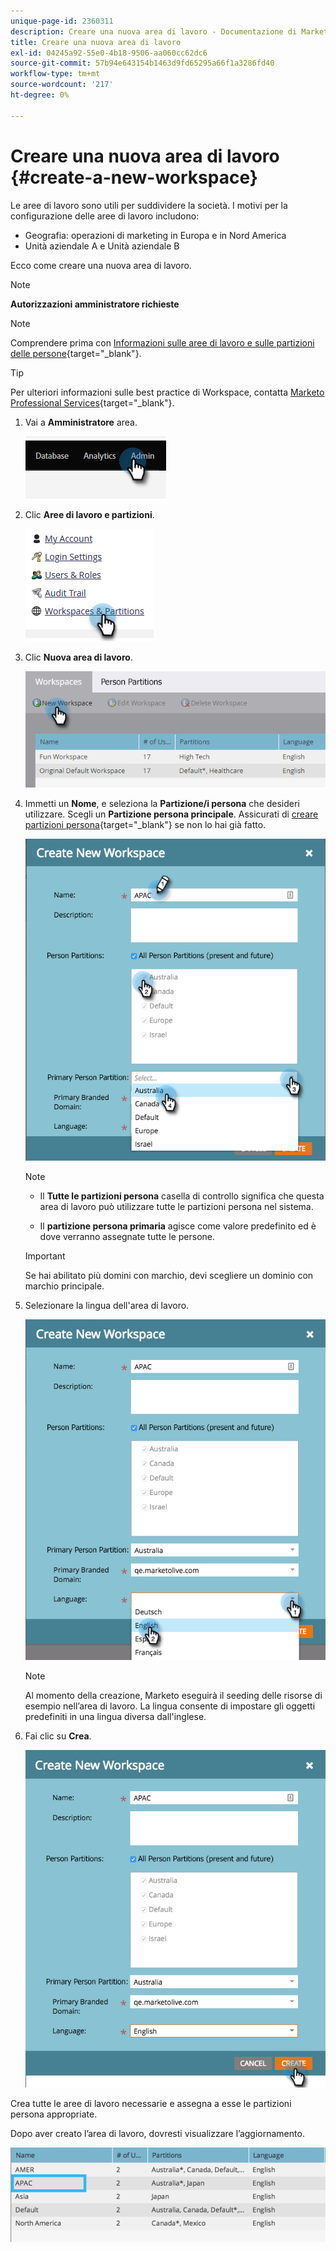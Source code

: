 ```yaml
---
unique-page-id: 2360311
description: Creare una nuova area di lavoro - Documentazione di Marketo - Documentazione del prodotto
title: Creare una nuova area di lavoro
exl-id: 04245a92-55e0-4b18-9506-aa060cc62dc6
source-git-commit: 57b94e643154b1463d9fd65295a66f1a3286fd40
workflow-type: tm+mt
source-wordcount: '217'
ht-degree: 0%

---
```


# Creare una nuova area di lavoro {#create-a-new-workspace}

Le aree di lavoro sono utili per suddividere la società. I motivi per la configurazione delle aree di lavoro includono:

* Geografia: operazioni di marketing in Europa e in Nord America
* Unità aziendale A e Unità aziendale B

Ecco come creare una nuova area di lavoro.

>[!NOTE]
>
>**Autorizzazioni amministratore richieste**

>[!NOTE]
>
>Comprendere prima con [Informazioni sulle aree di lavoro e sulle partizioni delle persone](/help/marketo/product-docs/administration/workspaces-and-person-partitions/understanding-workspaces-and-person-partitions.md){target="_blank"}.

>[!TIP]
>
>Per ulteriori informazioni sulle best practice di Workspace, contatta [Marketo Professional Services](https://business.adobe.com/products/marketo/services-support.html){target="_blank"}.

1. Vai a **Amministratore** area.

   ![](assets/create-a-new-workspace-1.png)

1. Clic **Aree di lavoro e partizioni**.

   ![](assets/create-a-new-workspace-2.png)

1. Clic **Nuova area di lavoro**.

   ![](assets/create-a-new-workspace-3.png)

1. Immetti un **Nome**, e seleziona la **Partizione/i persona** che desideri utilizzare. Scegli un **Partizione persona principale**. Assicurati di [creare partizioni persona](/help/marketo/product-docs/administration/workspaces-and-person-partitions/create-a-person-partition.md){target="_blank"} se non lo hai già fatto.

   ![](assets/create-a-new-workspace-4.png)

   >[!NOTE]
   >
   >* Il **Tutte le partizioni persona** casella di controllo significa che questa area di lavoro può utilizzare tutte le partizioni persona nel sistema.
   >
   >* Il **partizione persona primaria** agisce come valore predefinito ed è dove verranno assegnate tutte le persone.


   >[!IMPORTANT]
   >
   >Se hai abilitato più domini con marchio, devi scegliere un dominio con marchio principale.

1. Selezionare la lingua dell&#39;area di lavoro.

   ![](assets/create-a-new-workspace-5.png)

   >[!NOTE]
   >
   >Al momento della creazione, Marketo eseguirà il seeding delle risorse di esempio nell’area di lavoro. La lingua consente di impostare gli oggetti predefiniti in una lingua diversa dall&#39;inglese.

1. Fai clic su **Crea**.

   ![](assets/create-a-new-workspace-6.png)

Crea tutte le aree di lavoro necessarie e assegna a esse le partizioni persona appropriate.

Dopo aver creato l’area di lavoro, dovresti visualizzare l’aggiornamento.

![](assets/image2014-9-17-15-3a39-3a10.png)
